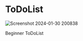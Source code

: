 # ToDoList
![Screenshot 2024-01-30 200838](https://github.com/MattLovesToCode/ToDoList/assets/134560399/0199d0c2-206f-4990-948f-6a5a8dd1eb8b)

Beginner ToDoList
